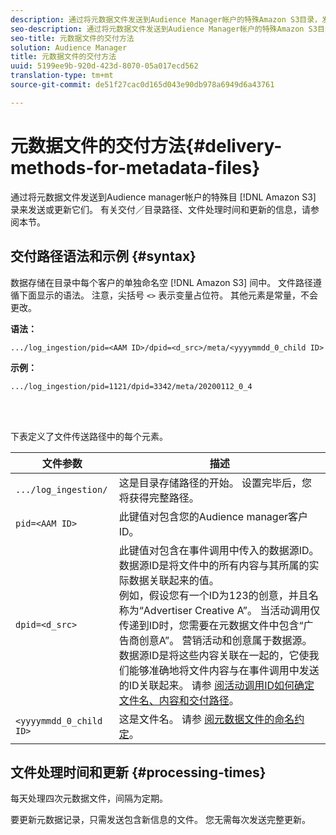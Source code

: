 ```yaml
---
description: 通过将元数据文件发送到Audience Manager帐户的特殊Amazon S3目录，发送或更新元数据文件。 有关交付／目录路径、文件处理时间和更新的信息，请参阅本节。
seo-description: 通过将元数据文件发送到Audience Manager帐户的特殊Amazon S3目录，发送或更新元数据文件。 有关交付／目录路径、文件处理时间和更新的信息，请参阅本节。
seo-title: 元数据文件的交付方法
solution: Audience Manager
title: 元数据文件的交付方法
uuid: 5199ee9b-920d-423d-8070-05a017ecd562
translation-type: tm+mt
source-git-commit: de51f27cac0d165d043e90db978a6949d6a43761

---
```



# 元数据文件的交付方法{#delivery-methods-for-metadata-files}

通过将元数据文件发送到Audience manager帐户的特殊目 [!DNL Amazon S3] 录来发送或更新它们。 有关交付／目录路径、文件处理时间和更新的信息，请参阅本节。

## 交付路径语法和示例 {#syntax}

数据存储在目录中每个客户的单独命名空 [!DNL Amazon S3] 间中。 文件路径遵循下面显示的语法。 注意，尖括号 `<>` 表示变量占位符。 其他元素是常量，不会更改。

**语法：**

```
.../log_ingestion/pid=<AAM ID>/dpid=<d_src>/meta/<yyyymmdd_0_child ID>
```

**示例：**

```
.../log_ingestion/pid=1121/dpid=3342/meta/20200112_0_4
```

<br> 

下表定义了文件传送路径中的每个元素。


| 文件参数 | 描述 |
---------|----------|
| `.../log_ingestion/` | 这是目录存储路径的开始。 设置完毕后，您将获得完整路径。 |
| `pid=<AAM ID>` | 此键值对包含您的Audience manager客户ID。 |
| `dpid=<d_src>` | 此键值对包含在事件调用中传入的数据源ID。 数据源ID是将文件中的所有内容与其所属的实际数据关联起来的值。 </br> 例如，假设您有一个ID为123的创意，并且名称为“Advertiser Creative A”。 当活动调用仅传递到ID时，您需要在元数据文件中包含“广告商创意A”。 营销活动和创意属于数据源。 数据源ID是将这些内容关联在一起的，它使我们能够准确地将文件内容与在事件调用中发送的ID关联起来。 请参 [阅活动调用ID如何确定文件名、内容和交付路径](/help/using/reporting/audience-optimization-reports/metadata-files-intro/metadata-file-overview.md#how-ids-shape-filenames)。 |
| `<yyyymmdd_0_child ID>` | 这是文件名。 请参 [阅元数据文件的命名约定](/help/using/reporting/audience-optimization-reports/metadata-files-intro/metadata-file-names.md)。 |

## 文件处理时间和更新 {#processing-times}

每天处理四次元数据文件，间隔为定期。

要更新元数据记录，只需发送包含新信息的文件。 您无需每次发送完整更新。
